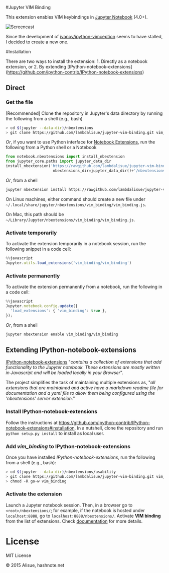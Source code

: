 #Jupyter VIM Binding

This extension enables VIM keybindings in [Jupyter Notebook](https://jupyter.org/) (4.0+).

![Screencast](http://recordit.co/62sg2aC9cZ.gif)

Since the development of [ivanov/ipython-vimception](https://github.com/ivanov/ipython-vimception) seems to have stalled, I decided to create a new one.

#Installation

There are two ways to install the extension: 1. Directly as a notebook extension, or 2. By extending [IPython-notebook-extensions] (https://github.com/ipython-contrib/IPython-notebook-extensions)

## Direct
### Get the file
[Recommended] Clone the repository in Jupyter's data directory by running the following from a shell (e.g., bash)
```bash
> cd $(jupyter --data-dir)/nbextensions
> git clone https://github.com/lambdalisue/jupyter-vim-binding.git vim_binding
```

*Or*, if you want to use Python interface for [Notebook Extensions](http://mindtrove.info/#nb-extensions), run the following from a Python shell or a Notebook
```python
from notebook.nbextensions import install_nbextension
from jupyter_core.paths import jupyter_data_dir
install_nbextension('https://rawgithub.com/lambdalisue/jupyter-vim-binding/master/vim_binding.js',
                     nbextensions_dir=jupyter_data_dir()+'/nbextensions/vim_binding')
```

*Or*, from a shell
```bash
jupyter nbextension install https://rawgithub.com/lambdalisue/jupyter-vim-binding/master/vim_binding.js --nbextensions=$(jupyter --data-dir)/nbextensions/vim_binding
```
On Linux machines, either command should create a new file under
`~/.local/share/jupyter/nbextensions/vim_binding/vim_binding.js`. 

On Mac, this path should be 
`~/Library/Jupyter/nbextensions/vim_binding/vim_binding.js`.

### Activate temporarily
To activate the extension temporarily in a notebook session, run the following snippet in a code cell:
```javascript
%%javascript
Jupyter.utils.load_extensions('vim_binding/vim_binding')
```

### Activate permanently
To activate the extension permanently from a notebook, run the following in a code cell:
```javascript
%%javascript
Jupyter.notebook.config.update({
  'load_extensions': { 'vim_binding': true },
});
```

*Or*, from a shell
```bash
jupyter nbextension enable vim_binding/vim_binding
```

## Extending IPython-notebook-extensions
[IPython-notebook-extensions](https://github.com/ipython-contrib/IPython-notebook-extensions) "*contains a collection of extensions that add functionality to the Jupyter notebook. These extensions are mostly written in Javascript and will be loaded locally in your Browser*". 

The project simplifies the task of maintaining multiple extensions as, "*all extensions that are maintained and active have a markdown readme file for documentation and a yaml file to allow them being configured using the 'nbextensions' server extension.*"

### Install IPython-notebook-extensions
Follow the instructions at https://github.com/ipython-contrib/IPython-notebook-extensions#installation.
In a nutshell, clone the repository and run `python setup.py install` to install as local user.

### Add *vim_binding* to IPython-notebook-extensions
Once you have installed *IPython-notebook-extensions*, run the following from a shell (e.g., bash):
```bash
> cd $(jupyter --data-dir)/nbextensions/usability
> git clone https://github.com/lambdalisue/jupyter-vim-binding.git vim_binding
> chmod -R go-w vim_binding
```

### Activate the extension
Launch a Jupyter notebook session. Then, in a browser go to `<root>/nbextensions/`; for example, if the notebook is hosted under `localhost:8888`, go to `localhost:8888/nbextensions/`. Activate **VIM binding** from the list of extensions. Check [documentation](https://github.com/ipython-contrib/IPython-notebook-extensions#installation) for more details.

# License

MIT License

© 2015 Alisue, hashnote.net
